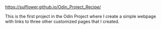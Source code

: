 https://sulflower.github.io/Odin_Project_Recipe/

This is the first project in the Odin Project where I create a simple webpage with links to three other customized pages that I created.  
